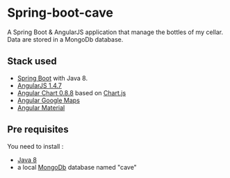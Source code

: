 # Spring-boot-cave

A Spring Boot & AngularJS application that manage the bottles of my cellar. Data are stored in a MongoDb database.

## Stack used

* [Spring Boot](http://projects.spring.io/spring-boot/) with Java 8.
* [AngularJS 1.4.7](https://angularjs.org/)
* [Angular Chart 0.8.8](http://jtblin.github.io/angular-chart.js/) based on [Chart.js](http://www.chartjs.org/)
* [Angular Google Maps](http://angular-ui.github.io/angular-google-maps/)
* [Angular Material](https://material.angularjs.org/)

## Pre requisites

You need to install :
* [Java 8](https://www.java.com/fr/download/)
* a local [MongoDb](https://www.mongodb.org/) database named "cave"